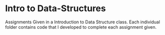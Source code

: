 # Intro to Data-Structures
Assignments Given in a Introduction to Data Structure class.
Each individual folder contains code that I developed to complete each assignment given.
